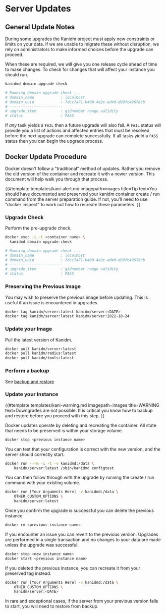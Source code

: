# Server Updates

## General Update Notes

During some upgrades the Kanidm project must apply new constraints or limits on your data. If we are
unable to migrate these without disruption, we rely on administrators to make informed choices
before the upgrade can proceed.

When these are required, we will give you one release cycle ahead of time to make changes. To check
for changes that will affect your instance you should run.

```bash
kanidmd domain upgrade-check

# Running domain upgrade check ...
# domain_name            : localhost
# domain_uuid            : 7dcc7a71-b488-4e2c-ad4d-d89fc49678cb
# ------------------------
# upgrade_item           : gidnumber range validity
# status                 : PASS
```

If _any_ task yields a `FAIL` then a future upgrade will also fail. A `FAIL` status will provide you
a list of actions and affected entries that must be resolved before the next upgrade can complete
successfully. If all tasks yield a `PASS` status then you can begin the upgrade process.

## Docker Update Procedure

Docker doesn't follow a "traditional" method of updates. Rather you remove the old version of the
container and recreate it with a newer version. This document will help walk you through that
process.

<!-- deno-fmt-ignore-start -->

{{#template templates/kani-alert.md
imagepath=images
title=Tip
text=You should have documented and preserved your kanidm container create / run command from the server preparation guide. If not, you'll need to use "docker inspect" to work out how to recreate these parameters.
}}

<!-- deno-fmt-ignore-end -->

### Upgrade Check

Perform the pre-upgrade check.

```bash
docker exec -i -t <container name> \
  kanidmd domain upgrade-check

# Running domain upgrade check ...
# domain_name            : localhost
# domain_uuid            : 7dcc7a71-b488-4e2c-ad4d-d89fc49678cb
# ------------------------
# upgrade_item           : gidnumber range validity
# status                 : PASS
```

### Preserving the Previous Image

You may wish to preserve the previous image before updating. This is useful if an issue is
encountered in upgrades.

```bash
docker tag kanidm/server:latest kanidm/server:<DATE>
docker tag kanidm/server:latest kanidm/server:2022-10-24
```

### Update your Image

Pull the latest version of Kanidm.

```bash
docker pull kanidm/server:latest
docker pull kanidm/radius:latest
docker pull kanidm/tools:latest
```

### Perform a backup

See [backup and restore](backup_restore.md)

### Update your Instance

<!-- deno-fmt-ignore-start -->

{{#template templates/kani-warning.md
imagepath=images
title=WARNING
text=Downgrades are not possible. It is critical you know how to backup and restore before you proceed with this step.
}}

<!-- deno-fmt-ignore-end -->

Docker updates operate by deleting and recreating the container. All state that needs to be
preserved is within your storage volume.

```bash
docker stop <previous instance name>
```

You can test that your configuration is correct with the new version, and the server should
correctly start.

```bash
docker run --rm -i -t -v kanidmd:/data \
    kanidm/server:latest /sbin/kanidmd configtest
```

You can then follow through with the upgrade by running the create / run command with your existing
volume.

```bash
docker run [Your Arguments Here] -v kanidmd:/data \
    OTHER_CUSTOM_OPTIONS \
    kanidm/server:latest
```

Once you confirm the upgrade is successful you can delete the previous instance

```bash
docker rm <previous instance name>
```

If you encounter an issue you can revert to the previous version. Upgrades are performed in a single
transaction and no changes to your data are made unless the upgrade was successful.

```bash
docker stop <new instance name>
docker start <previous instance name>
```

If you deleted the previous instance, you can recreate it from your preserved tag instead.

```bash
docker run [Your Arguments Here] -v kanidmd:/data \
    OTHER_CUSTOM_OPTIONS \
    kanidm/server:<DATE>
```

In rare and exceptional cases, if the server from your previous version fails to start, you will
need to restore from backup.
